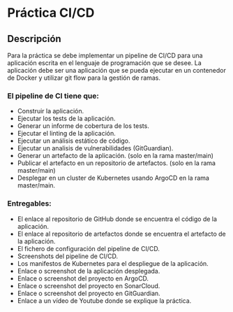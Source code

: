 # Práctica CI/CD

## Descripción

Para la práctica se debe implementar un pipeline de CI/CD para una aplicación escrita en el lenguaje de programación que se desee. La aplicación debe ser una aplicación que se pueda ejecutar en un contenedor de Docker y utilizar git flow para la gestión de ramas.

### El pipeline de CI tiene que:

- Construir la aplicación.
- Ejecutar los tests de la aplicación.
- Generar un informe de cobertura de los tests.
- Ejecutar el linting de la aplicación.
- Ejecutar un análisis estático de código.
- Ejecutar un analisis de vulnerabilidades (GitGuardian).
- Generar un artefacto de la aplicación. (solo en la rama master/main)
- Publicar el artefacto en un repositorio de artefactos. (solo en la rama master/main)
- Desplegar en un cluster de Kubernetes usando ArgoCD en la rama master/main.

### Entregables:

- El enlace al repositorio de GitHub donde se encuentra el código de la aplicación.
- El enlace al repositorio de artefactos donde se encuentra el artefacto de la aplicación.
- El fichero de configuración del pipeline de CI/CD.
- Screenshots del pipeline de CI/CD.
- Los manifestos de Kubernetes para el despliegue de la aplicación.
- Enlace o screenshot de la aplicación desplegada.
- Enlace o screenshot del proyecto en ArgoCD.
- Enlace o screenshot del proyecto en SonarCloud.
- Enlace o screenshot del proyecto en GitGuardian.
- Enlace a un vídeo de Youtube donde se explique la práctica.